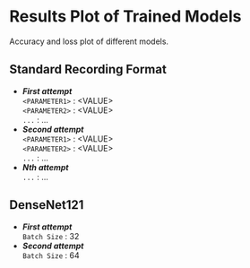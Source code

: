 # Results Plot of Trained Models
Accuracy and loss plot of different models.
## Standard Recording Format
* ***First attempt***   
  ```<PARAMETER1>``` : \<VALUE\>  
  ```<PARAMETER2>``` : \<VALUE\>   
  ```...``` : ...   
* ***Second attempt***   
  ```<PARAMETER1>``` : \<VALUE\>   
  ```<PARAMETER2>``` : \<VALUE\>   
  ```...``` : ...
* ***Nth attempt***   
  ```...``` : ...   
   
## DenseNet121
* ***First attempt***   
  ```Batch Size``` : 32   
* ***Second attempt***   
  ```Batch Size``` : 64
